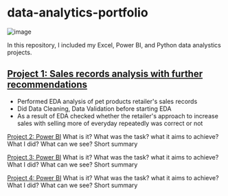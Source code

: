 # data-analytics-portfolio
![image](https://github.com/Dzhoniq/data-analytics-portfolio/assets/64640862/e11f3a52-2c11-4e48-b094-e6d1731d5c4c)


In this repository, I included my Excel, Power BI, and Python data analystics projects. 
## [Project 1: Sales records analysis with further recommendations](https://github.com/Dzhoniq/data-analytics-portfolio/tree/main/Sales_Record_Analysis)
- Performed EDA analysis of pet products retailer's sales records
- Did Data Cleaning, Data Validation before starting EDA
- As a result of EDA checked whether the retailer's approach to increase sales with selling more of everyday repeatedly was correct or not


[Project 2: Power BI]()
What is it? 
What was the task? 
what it aims to achieve?
What I did? What can we see? 
Short summary

[Project 3: Power BI]()
What is it? 
What was the task? 
what it aims to achieve?
What I did? What can we see? 
Short summary

[Project 4: Power BI]()
What is it? 
What was the task? 
what it aims to achieve?
What I did? What can we see? 
Short summary
